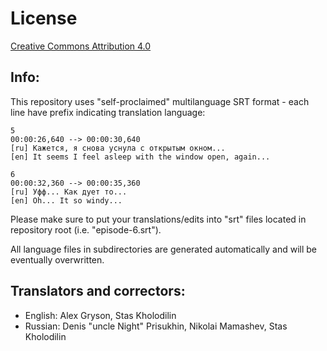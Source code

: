 License
=======

[Creative Commons Attribution 4.0](https://creativecommons.org/licenses/by/4.0/)

## Info:

This repository uses "self-proclaimed" multilanguage SRT format - each line have prefix indicating translation language:

```
5
00:00:26,640 --> 00:00:30,640
[ru] Кажется, я снова уснула с открытым окном...
[en] It seems I feel asleep with the window open, again...

6
00:00:32,360 --> 00:00:35,360
[ru] Уфф... Как дует то...
[en] Oh... It so windy...
```

Please make sure to put your translations/edits into "srt" files located in repository root (i.e. "episode-6.srt").

All language files in subdirectories are generated automatically and will be eventually overwritten.

## Translators and correctors:

* English: Alex Gryson, Stas Kholodilin
* Russian: Denis "uncle Night" Prisukhin, Nikolai Mamashev, Stas Kholodilin

